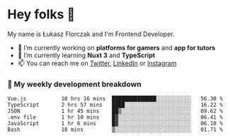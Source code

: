 # Hey folks 👋

My name is Łukasz Florczak and I'm Frontend Developer. 

- 🔭 I’m currently working on **platforms for gamers** and **app for tutors**
- 🌱 I’m currently learning **Nuxt 3** and **TypeScript**
- 📫 You can reach me on [Twitter](https://twitter.com/lukaszflorczak), [LinkedIn](https://pl.linkedin.com/in/lukasz-florczak) or [Instagram](https://instagram.com/lukaszflorczak)


### 🧮 My weekly development breakdown

<!--START_SECTION:waka-->

```text
Vue.js           10 hrs 16 mins  ██████████████░░░░░░░░░░░   56.30 %
TypeScript       2 hrs 57 mins   ████░░░░░░░░░░░░░░░░░░░░░   16.22 %
JSON             1 hr 45 mins    ██▒░░░░░░░░░░░░░░░░░░░░░░   09.62 %
.env file        1 hr 10 mins    █▓░░░░░░░░░░░░░░░░░░░░░░░   06.41 %
JavaScript       1 hr 6 mins     █▓░░░░░░░░░░░░░░░░░░░░░░░   06.10 %
Bash             18 mins         ▒░░░░░░░░░░░░░░░░░░░░░░░░   01.71 %
```

<!--END_SECTION:waka-->

<!--
**lukaszflorczak/lukaszflorczak** is a ✨ _special_ ✨ repository because its `README.md` (this file) appears on your GitHub profile.

Here are some ideas to get you started:

- 🔭 I’m currently working on ...
- 🌱 I’m currently learning ...
- 👯 I’m looking to collaborate on ...
- 🤔 I’m looking for help with ...
- 💬 Ask me about ...
- 📫 How to reach me: ...
- 😄 Pronouns: ...
- ⚡ Fun fact: ...
-->
